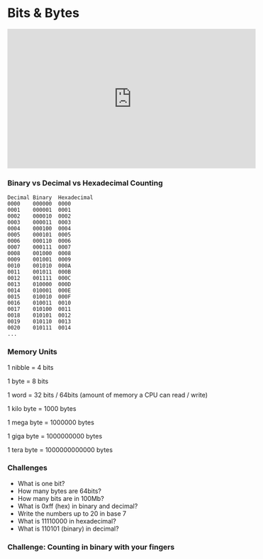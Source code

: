 # Bits & Bytes

<iframe width="560" height="315" src="https://www.youtube.com/embed/1GSjbWt0c9M" frameborder="0" allow="accelerometer; autoplay; encrypted-media; gyroscope; picture-in-picture" allowfullscreen></iframe>

### Binary vs Decimal vs Hexadecimal Counting

```
Decimal Binary  Hexadecimal
0000    000000  0000
0001    000001  0001
0002    000010  0002
0003    000011  0003
0004    000100  0004
0005    000101  0005
0006    000110  0006
0007    000111  0007
0008    001000  0008
0009    001001  0009
0010    001010  000A
0011    001011  000B
0012    001111  000C
0013    010000  000D
0014    010001  000E
0015    010010  000F
0016    010011  0010
0017    010100  0011
0018    010101  0012
0019    010110  0013
0020    010111  0014
...
```

### Memory Units

1 nibble = 4 bits

1 byte = 8 bits

1 word = 32 bits / 64bits (amount of memory a CPU can read / write)

1 kilo byte = 1000 bytes

1 mega byte = 1000000 bytes

1 giga byte = 1000000000 bytes

1 tera byte = 1000000000000 bytes

### Challenges

- What is one bit?
- How many bytes are 64bits?
- How many bits are in 100Mb?
- What is 0xff (hex) in binary and decimal?
- Write the numbers up to 20 in base 7
- What is 11110000 in hexadecimal?
- What is 110101 (binary) in decimal?

### Challenge: Counting in binary with your fingers
